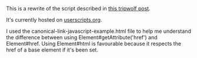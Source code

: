 This is a rewrite of the script described in [this tripwolf post](http://www.tripwolf.com/en/blog/2009/03/17/offtopic-canonical-a-powerful-seo-concept/).

It's currently hosted on [userscripts.org](http://userscripts.org/scripts/show/54133).

I used the canonical-link-javascript-example.html file to help me understand the difference between using Element#getAttribute('href') and Element#href.  Using Element#html is favourable because it respects the href of a base element if it's been set.